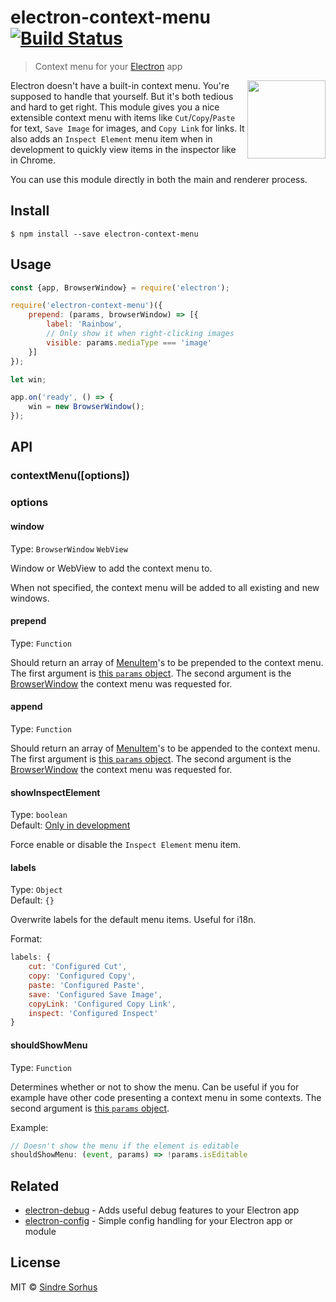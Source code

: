 # electron-context-menu [![Build Status](https://travis-ci.org/sindresorhus/electron-context-menu.svg?branch=master)](https://travis-ci.org/sindresorhus/electron-context-menu)

> Context menu for your [Electron](http://electron.atom.io) app

<img src="screenshot.png" width="125" align="right">

Electron doesn't have a built-in context menu. You're supposed to handle that yourself. But it's both tedious and hard to get right. This module gives you a nice extensible context menu with items like `Cut`/`Copy`/`Paste` for text, `Save Image` for images, and `Copy Link` for links. It also adds an `Inspect Element` menu item when in development to quickly view items in the inspector like in Chrome.

You can use this module directly in both the main and renderer process.


## Install

```
$ npm install --save electron-context-menu
```


## Usage

```js
const {app, BrowserWindow} = require('electron');

require('electron-context-menu')({
	prepend: (params, browserWindow) => [{
		label: 'Rainbow',
		// Only show it when right-clicking images
		visible: params.mediaType === 'image'
	}]
});

let win;

app.on('ready', () => {
	win = new BrowserWindow();
});
```


## API

### contextMenu([options])

### options

#### window

Type: `BrowserWindow` `WebView`<br>

Window or WebView to add the context menu to.

When not specified, the context menu will be added to all existing and new windows.

#### prepend

Type: `Function`

Should return an array of [MenuItem](http://electron.atom.io/docs/api/menu-item/)'s to be prepended to the context menu. The first argument is [this `params` object](http://electron.atom.io/docs/api/web-contents/#event-context-menu). The second argument is the [BrowserWindow](http://electron.atom.io/docs/api/browser-window/) the context menu was requested for.

#### append

Type: `Function`

Should return an array of [MenuItem](http://electron.atom.io/docs/api/menu-item/)'s to be appended to the context menu. The first argument is [this `params` object](http://electron.atom.io/docs/api/web-contents/#event-context-menu). The second argument is the [BrowserWindow](http://electron.atom.io/docs/api/browser-window/) the context menu was requested for.

#### showInspectElement

Type: `boolean`<br>
Default: [Only in development](https://github.com/sindresorhus/electron-is-dev)

Force enable or disable the `Inspect Element` menu item.

#### labels

Type: `Object`<br>
Default: `{}`

Overwrite labels for the default menu items. Useful for i18n.

Format:

```js
labels: {
	cut: 'Configured Cut',
	copy: 'Configured Copy',
	paste: 'Configured Paste',
	save: 'Configured Save Image',
	copyLink: 'Configured Copy Link',
	inspect: 'Configured Inspect'
}
```

#### shouldShowMenu

Type: `Function`

Determines whether or not to show the menu. Can be useful if you for example have other code presenting a context menu in some contexts. The second argument is [this `params` object](http://electron.atom.io/docs/api/web-contents/#event-context-menu).

Example:

```js
// Doesn't show the menu if the element is editable
shouldShowMenu: (event, params) => !params.isEditable
```

## Related

- [electron-debug](https://github.com/sindresorhus/electron-debug) - Adds useful debug features to your Electron app
- [electron-config](https://github.com/sindresorhus/electron-config) - Simple config handling for your Electron app or module


## License

MIT © [Sindre Sorhus](https://sindresorhus.com)
